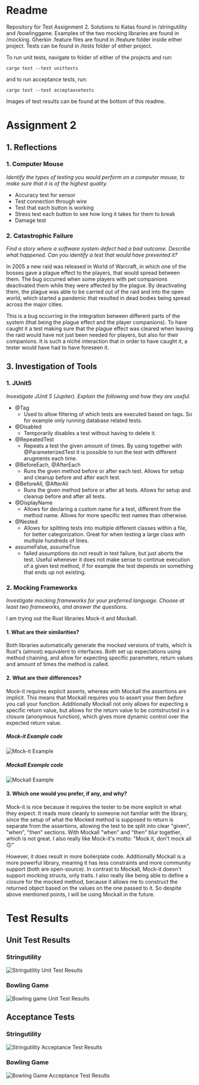 # Readme
Repository for Test Assignment 2. Solutions to Katas found in /stringutility and /bowlinggame. Examples of the two mocking libraries are found in /mocking. 
Gherkin .feature files are found in /feature folder inside either project. Tests can be found in /tests folder of either project. 

To run unit tests, navigate to folder of either of the projects and run:
```
cargo test --test unittests
```
and to run acceptance tests, run:
```
cargo test --test acceptancetests
```

Images of test results can be found at the bottom of this readme.

# Assignment 2

## 1. Reflections
### 1. Computer Mouse
*Identify the types of testing you would perform on a computer mouse, to make sure that it is of the highest quality.*
- Accuracy test for sensor
- Test connection through wire
- Test that each button is working
- Stress test each button to see how long it takes for them to break
- Damage test

### 2. Catastrophic Failure
*Find a story where a software system defect had a bad outcome. Describe what happened. Can you identify a test that would have prevented it?*

In 2005 a new raid was released in World of Warcraft, in which one of the bosses gave a plague effect to the players, that would spread between them. The bug occurred when some players with pet companions deactivated them while they were affected by the plague. By deactivating them, the plague was able to be carried out of the raid and into the open world, which started a pandemic that resulted in dead bodies being spread across the major cities.

This is a bug occurring in the integration between different parts of the system (that being the plague effect and the player companions). To have caught it a test making sure that the plague effect was cleared when leaving the raid would have not just been needed for players, but also for their companions. It is such a niché interaction that in order to have caught it, a tester would have had to have foreseen it.

## 3. Investigation of Tools
### 1. JUnit5
*Investigate JUnit 5 (Jupiter). Explain the following and how they are useful.*
- @Tag
  - Used to allow filtering of which tests are executed based on tags. So for example only running database related tests.
- @Disabled
  - Temporarily disables a test without having to delete it.
- @RepeatedTest
  - Repeats a test the given amount of times. By using together with @ParameterizedTest it is possible to run the test with different arugments each time.
- @BeforeEach, @AfterEach
  - Runs the given method before or after each test. Allows for setup and cleanup before and after each test.
- @BeforeAll, @AfterAll
  - Runs the given method before or after all tests. Allows for setup and cleanup before and after all tests.
- @DisplayName
  - Allows for declaring a custom name for a test, different from the method name. Allows for more specific test names than otherwise.
- @Nested
   -  Allows for splitting tests into multiple different classes within a file, for better categorization. Great for when testing a large class with multiple hundreds of lines.
- assumeFalse, assumeTrue
  - failed assumptions do not result in test failure, but just aborts the test. Useful whenever it does not make sense to continue execution of a given test method, if for example the test depends on something that ends up not existing. 

### 2. Mocking Frameworks
*Investigate mocking frameworks for your preferred language. Choose at least two frameworks, and answer the questions.*

I am trying out the Rust libraries Mock-it and Mockall.
#### 1. What are their similarities?
Both libraries automatically generate the mocked versions of traits, which is Rust's (almost) equivalent to interfaces. Both set up expectations using method chaining, and allow for expecting specific parameters, return values and amount of times the method is called.
#### 2. What are their differences?
Mock-it requires explicit asserts, whereas with Mockall the assertions are implicit. This means that Mockall requires you to assert your then *before* you call your function. 
Additionally Mockall not only allows for expecting a specific return value, but allows for the return value to be contstructed in a closure (anonymous function), which gives more dynamic control over the expected return value.

##### Mock-it Example code
![Mock-it Example](./mocking/mockit-example.png)
##### Mockall Example code
![Mockall Example](./mocking/mockall-example.png)

#### 3. Which one would you prefer, if any, and why?
Mock-it is nice because it requires the tester to be more explicit in what they expect. It reads more cleanly to someone not familiar with the library, since the setup of what the Mocked method is supposed to return is separate from the assertions, allowing the test to be split into clear "given", "when", "then" sections. With Mockall "when" and "then" blur together, which is not great. I also really like Mock-it's motto: "Mock it, don't mock all 🙃"

However, it does result in more boilerplate code. Additionally Mockall is a more powerful library, meaning it has less constraints and more community support (both are open-source). In contrast to Mockall, Mock-it doesn't support mocking structs, only traits. I also really like being able to define a closure for the mocked method, because it allows me to construct the returned object based on the values on the one passed to it. So despite above mentioned points, I will be using Mockall in the future. 

# Test Results
## Unit Test Results
### Stringutility
![Stringutility Unit Test Results](./stringutilityunit.png)
### Bowling Game
![Bowling game Unit Test Results](./bowlingunit.png)
## Acceptance Tests
### Stringutility
![Stringutility Acceptance Test Results](./stringutilityacceptance.png)
### Bowling Game
![Bowling Game Acceptance Test Results](./bowlingacceptance.png)
